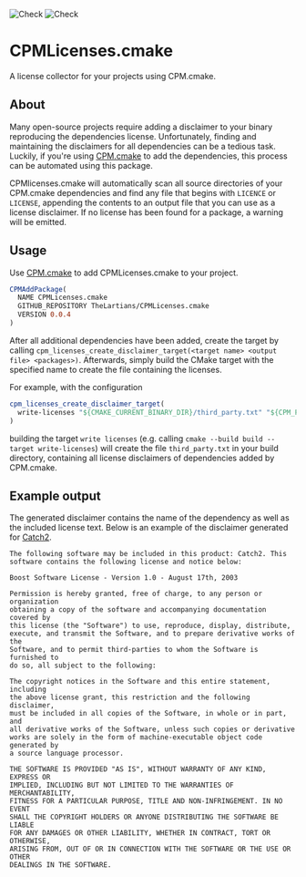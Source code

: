 ![Check](https://github.com/TheLartians/CPMLicenses.cmake/workflows/Check/badge.svg)
![Check](https://github.com/TheLartians/CPMLicenses.cmake/workflows/Style/badge.svg)

# CPMLicenses.cmake

A license collector for your projects using CPM.cmake.

## About

Many open-source projects require adding a disclaimer to your binary reproducing the dependencies license. Unfortunately, finding and maintaining the disclaimers for all dependencies can be a tedious task. Luckily, if you're using [CPM.cmake](https://github.com/TheLartians/CPM.cmake) to add the dependencies, this process can be automated using this package.

CPMlicenses.cmake will automatically scan all source directories of your CPM.cmake dependencies and find any file that begins with `LICENCE` or `LICENSE`, appending the contents to an output file that you can use as a license disclaimer. If no license has been found for a package, a warning will be emitted. 

## Usage

Use [CPM.cmake](https://github.com/TheLartians/CPM.cmake) to add CPMLicenses.cmake to your project.

```cmake
CPMAddPackage(
  NAME CPMLicenses.cmake 
  GITHUB_REPOSITORY TheLartians/CPMLicenses.cmake
  VERSION 0.0.4
)
```

After all additional dependencies have been added, create the target by calling `cpm_licenses_create_disclaimer_target(<target name> <output file> <packages>)`. Afterwards, simply build the CMake target with the specified name to create the file containing the licenses.

For example, with the configuration

```cmake
cpm_licenses_create_disclaimer_target(
  write-licenses "${CMAKE_CURRENT_BINARY_DIR}/third_party.txt" "${CPM_PACKAGES}"
)
```

building the target `write licenses` (e.g. calling `cmake --build build --target write-licenses`) will create the file `third_party.txt` in your build directory, containing all license disclaimers of dependencies added by CPM.cmake.

## Example output

The generated disclaimer contains the name of the dependency as well as the included license text. Below is an example of the disclaimer generated for [Catch2](https://github.com/catchorg/Catch2). 

```
The following software may be included in this product: Catch2. This software contains the following license and notice below:

Boost Software License - Version 1.0 - August 17th, 2003

Permission is hereby granted, free of charge, to any person or organization
obtaining a copy of the software and accompanying documentation covered by
this license (the "Software") to use, reproduce, display, distribute,
execute, and transmit the Software, and to prepare derivative works of the
Software, and to permit third-parties to whom the Software is furnished to
do so, all subject to the following:

The copyright notices in the Software and this entire statement, including
the above license grant, this restriction and the following disclaimer,
must be included in all copies of the Software, in whole or in part, and
all derivative works of the Software, unless such copies or derivative
works are solely in the form of machine-executable object code generated by
a source language processor.

THE SOFTWARE IS PROVIDED "AS IS", WITHOUT WARRANTY OF ANY KIND, EXPRESS OR
IMPLIED, INCLUDING BUT NOT LIMITED TO THE WARRANTIES OF MERCHANTABILITY,
FITNESS FOR A PARTICULAR PURPOSE, TITLE AND NON-INFRINGEMENT. IN NO EVENT
SHALL THE COPYRIGHT HOLDERS OR ANYONE DISTRIBUTING THE SOFTWARE BE LIABLE
FOR ANY DAMAGES OR OTHER LIABILITY, WHETHER IN CONTRACT, TORT OR OTHERWISE,
ARISING FROM, OUT OF OR IN CONNECTION WITH THE SOFTWARE OR THE USE OR OTHER
DEALINGS IN THE SOFTWARE.
```
